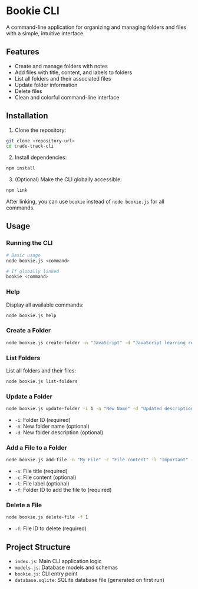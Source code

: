 # Bookie CLI

A command-line application for organizing and managing folders and files with a simple, intuitive interface.

## Features

- Create and manage folders with notes
- Add files with title, content, and labels to folders
- List all folders and their associated files
- Update folder information
- Delete files
- Clean and colorful command-line interface

## Installation

1. Clone the repository:
```bash
git clone <repository-url>
cd trade-track-cli
```

2. Install dependencies:
```bash
npm install
```

3. (Optional) Make the CLI globally accessible:
```bash
npm link
```
After linking, you can use `bookie` instead of `node bookie.js` for all commands.

## Usage

### Running the CLI
```bash
# Basic usage
node bookie.js <command>

# If globally linked
bookie <command>
```

### Help
Display all available commands:
```bash
node bookie.js help
```

### Create a Folder
```bash
node bookie.js create-folder -n "JavaScript" -d "JavaScript learning resources"
```

### List Folders
List all folders and their files:
```bash
node bookie.js list-folders
```

### Update a Folder
```bash
node bookie.js update-folder -i 1 -n "New Name" -d "Updated description"
```
- `-i`: Folder ID (required)
- `-n`: New folder name (optional)
- `-d`: New folder description (optional)

### Add a File to a Folder
```bash
node bookie.js add-file -n "My File" -c "File content" -l "Important" -f 1
```
- `-n`: File title (required)
- `-c`: File content (optional)
- `-l`: File label (optional)
- `-f`: Folder ID to add the file to (required)

### Delete a File
```bash
node bookie.js delete-file -f 1
```
- `-f`: File ID to delete (required)

## Project Structure

- `index.js`: Main CLI application logic
- `models.js`: Database models and schemas
- `bookie.js`: CLI entry point
- `database.sqlite`: SQLite database file (generated on first run)
